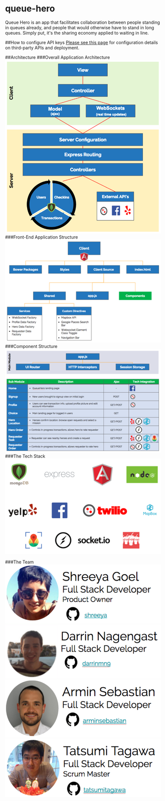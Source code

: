 # queue-hero

Queue Hero is an app that facilitates collaboration between people standing in queues already, and people that would otherwise have to stand in long queues. Simply put, it's the sharing economy applied to waiting in line.

##How to configure API keys
[Please see this page](api_keys.md) for configuration details on third-party APIs and deployment.

##Architecture
###Overall Application Architecture
![overall-application-structure](resources/overall-application-structure.png)
###Front-End Application Structure
![front-end-structure](resources/front-end-application-structure.png)
###Component Structure
![component-structure](resources/component-structure.png)
###The Tech Stack
![tech-stack](./resources/tech-stack.png)


###The Team
[![shreeya-goel](resources/shreeya-goel.png)](https://github.com/shreeya)
[![darrin-nagengast](resources/darrin-nagengast.png)](https://github.com/darrinmn9)
[![armin-sebastian](resources/armin-sebastian.png)](https://github.com/arminsebastian)
[![tatsumi-tagawa](resources/tatsumi-tagawa.png)](https://github.com/tatsumitagawa)

